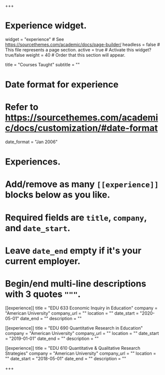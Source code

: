 +++
# Experience widget.
widget = "experience"  # See https://sourcethemes.com/academic/docs/page-builder/
headless = false  # This file represents a page section.
active = true  # Activate this widget? true/false
weight = 40  # Order that this section will appear.

title = "Courses Taught"
subtitle = ""

# Date format for experience
#   Refer to https://sourcethemes.com/academic/docs/customization/#date-format
date_format = "Jan 2006"

# Experiences.
#   Add/remove as many `[[experience]]` blocks below as you like.
#   Required fields are `title`, `company`, and `date_start`.
#   Leave `date_end` empty if it's your current employer.
#   Begin/end multi-line descriptions with 3 quotes `"""`.
[[experience]]
  title = "EDU 633 Economic Inquiry in Education"
  company = "American University"
  company_url = ""
  location = ""
  date_start = "2020-05-01"
  date_end = ""
  description = ""
 
[[experience]]
  title = "EDU 690 Quantitative Research in Education"
  company = "American University"
  company_url = ""
  location = ""
  date_start = "2019-01-01"
  date_end = ""
  description = ""
  
  [[experience]]
  title = "EDU 610 Quantitative & Qualitative Research Strategies"
  company = "American University"
  company_url = ""
  location = ""
  date_start = "2018-05-01"
  date_end = ""
  description = ""
  
  +++

